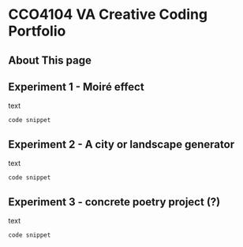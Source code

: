 # CCO4104 VA Creative Coding Portfolio

## About This page

## Experiment 1 - Moiré effect
text
```
code snippet
```

## Experiment 2 - A city or landscape generator 
text
```
code snippet
```

## Experiment 3 - concrete poetry project (?)
text
```
code snippet
```
